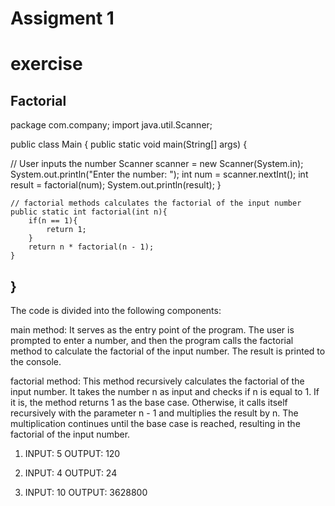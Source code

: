 # Assigment 1
# exercise 
Factorial
------------------------------------------------------
package com.company;
import java.util.Scanner;

public class Main {
    public static void main(String[] args) {

// User inputs the number
        Scanner scanner = new Scanner(System.in);
        System.out.println("Enter the number: ");
        int num = scanner.nextInt();
        int result = factorial(num);
        System.out.println(result);
    }

    // factorial methods calculates the factorial of the input number
    public static int factorial(int n){
        if(n == 1){
            return 1;
        }
        return n * factorial(n - 1);
    }
}
-----------------------------------------------------
The code is divided into the following components:

main method: It serves as the entry point of the program. The user is prompted to enter a number, and then the program calls the factorial method to calculate the factorial of the input number. The result is printed to the console.

factorial method: This method recursively calculates the factorial of the input number. It takes the number n as input and checks if n is equal to 1. If it is, the method returns 1 as the base case. Otherwise, it calls itself recursively with the parameter n - 1 and multiplies the result by n. The multiplication continues until the base case is reached, resulting in the factorial of the input number.


1. INPUT: 5
   OUTPUT: 120

2. INPUT: 4
   OUTPUT: 24
3. INPUT: 10
   OUTPUT: 3628800
